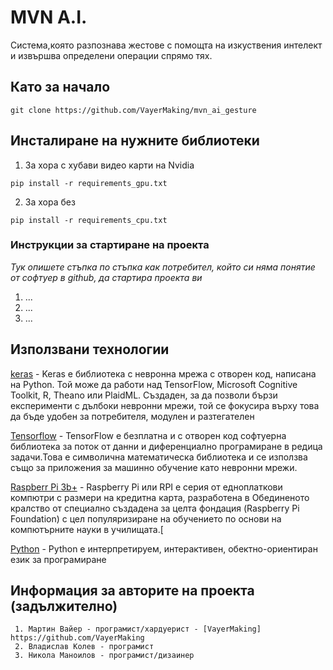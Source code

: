 # MVN A.I.



Система,която разпознава жестове с помощта на изкуствения интелект и извършва определени операции спрямо тях.



## Като за начало

    git clone https://github.com/VayerMaking/mvn_ai_gesture

## Инсталиране на нужните библиотеки

  1. За хора с хубави видео карти на Nvidia

    pip install -r requirements_gpu.txt

  2. За хора без

    pip install -r requirements_cpu.txt

### Инструкции за стартиране на проекта
*Тук опишете стъпка по стъпка как потребител, който си няма понятие от софтуер в github, да стартира проекта ви*

1) ...
2) ...
3) ...

## Използвани технологии
[keras](https://keras.io/) - Keras е библиотека с невронна мрежа с отворен код, написана на Python. Той може да работи над TensorFlow, Microsoft Cognitive Toolkit, R, Theano или PlaidML. Създаден, за да позволи бързи експерименти с дълбоки невронни мрежи, той се фокусира върху това да бъде удобен за потребителя, модулен и разтегателен

[Tensorflow](https://www.tensorflow.org/) - TensorFlow е безплатна и с отворен код софтуерна библиотека за поток от данни и диференциално програмиране в редица задачи.Това е символична математическа библиотека и се използва също за приложения за машинно обучение като невронни мрежи.

[Raspberr Pi 3b+](https://www.raspberrypi.org/) - Raspberry Pi или RPI е серия от едноплаткови компютри с размери на кредитна карта, разработена в Обединеното кралство от специално създадена за целта фондация (Raspberry Pi Foundation) с цел популяризиране на обучението по основи на компютърните науки в училищата.[

[Python](https://www.python.org/) - Python е интерпретируем, интерактивен, обектно-ориентиран език за програмиранe




## Информация за авторите на проекта (задължително)

     1. Мартин Вайер - програмист/хардуерист - [VayerMaking] https://github.com/VayerMaking
     2. Владислав Колев - програмист
     3. Никола Маноилов - програмист/дизаинер

